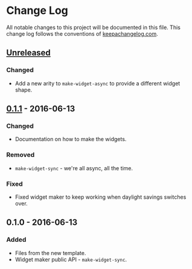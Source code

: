 # Change Log
All notable changes to this project will be documented in this file. This change log follows the conventions of [keepachangelog.com](http://keepachangelog.com/).

## [Unreleased][unreleased]
### Changed
- Add a new arity to `make-widget-async` to provide a different widget shape.

## [0.1.1] - 2016-06-13
### Changed
- Documentation on how to make the widgets.

### Removed
- `make-widget-sync` - we're all async, all the time.

### Fixed
- Fixed widget maker to keep working when daylight savings switches over.

## 0.1.0 - 2016-06-13
### Added
- Files from the new template.
- Widget maker public API - `make-widget-sync`.

[unreleased]: https://github.com/your-name/immerger/compare/0.1.1...HEAD
[0.1.1]: https://github.com/your-name/immerger/compare/0.1.0...0.1.1
